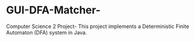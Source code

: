 # GUI-DFA-Matcher-
Computer Science 2 Project- This project implements a Deterministic Finite Automaton (DFA) system in Java. 
